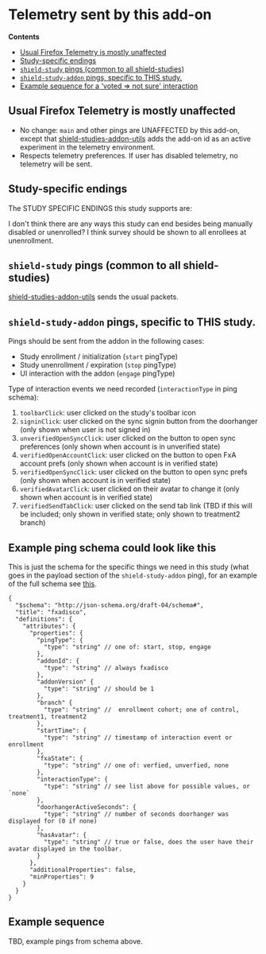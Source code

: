 # Telemetry sent by this add-on

<!-- START doctoc generated TOC please keep comment here to allow auto update -->

<!-- DON'T EDIT THIS SECTION, INSTEAD RE-RUN doctoc TO UPDATE -->

**Contents**

* [Usual Firefox Telemetry is mostly unaffected](#usual-firefox-telemetry-is-mostly-unaffected)
* [Study-specific endings](#study-specific-endings)
* [`shield-study` pings (common to all shield-studies)](#shield-study-pings-common-to-all-shield-studies)
* [`shield-study-addon` pings, specific to THIS study.](#shield-study-addon-pings-specific-to-this-study)
* [Example sequence for a 'voted => not sure' interaction](#example-sequence-for-a-voted--not-sure-interaction)

<!-- END doctoc generated TOC please keep comment here to allow auto update -->

## Usual Firefox Telemetry is mostly unaffected

* No change: `main` and other pings are UNAFFECTED by this add-on, except that [shield-studies-addon-utils](https://github.com/mozilla/shield-studies-addon-utils) adds the add-on id as an active experiment in the telemetry environment.
* Respects telemetry preferences. If user has disabled telemetry, no telemetry will be sent.

## Study-specific endings

The STUDY SPECIFIC ENDINGS this study supports are:

I don't think there are any ways this study can end besides being manually disabled or unenrolled? I think survey should be shown to all enrollees at unenrollment.


## `shield-study` pings (common to all shield-studies)

[shield-studies-addon-utils](https://github.com/mozilla/shield-studies-addon-utils) sends the usual packets.

## `shield-study-addon` pings, specific to THIS study.

Pings should be sent from the addon in the following cases:
* Study enrollment / initialization (`start` pingType)
* Study unenrollment / expiration (`stop` pingType)
* UI interaction with the addon (`engage` pingType)

Type of interaction events we need recorded (`interactionType` in ping schema):

1. `toolbarClick`: user clicked on the study's toolbar icon
2. `signinClick`: user clicked on the sync signin button from the doorhanger (only shown when user is not signed in)
3. `unverifiedOpenSyncClick`: user clicked on the button to open sync preferences (only shown when account is in unverified state)
4. `verifiedOpenAccountClick`: user clicked on the button to open FxA account prefs (only shown when account is in verified state)
5. `verifiedOpenSyncClick`: user clicked on the button to open sync prefs (only shown when account is in verified state)
6. `verifiedAvatarClick`: user clicked on their avatar to change it (only shown when account is in verified state)
7. `verifiedSendTabClick`: user clicked on the send tab link (TBD if this will be included; only shown in verified state; only shown to treatment2 branch)

## Example ping schema could look like this
This is just the schema for the specific things we need in this study (what goes in the payload section of the `shield-study-addon` ping), for an example of the full schema see [this](https://github.com/motin/taar-experiment-v3-shield-study/blob/develop/schemas/full-schema.json).

```
{
  "$schema": "http://json-schema.org/draft-04/schema#",
  "title": "fxadisco",
  "definitions": {
    "attributes": {
      "properties": {
        "pingType": {
          "type": "string" // one of: start, stop, engage
        },
        "addonId": {
          "type": "string" // always fxadisco
        },
        "addonVersion" {
          "type": "string" // should be 1
        },
        "branch" {
          "type": "string" //  enrollment cohort; one of control, treatment1, treatment2
        },
        "startTime": {
          "type": "string" // timestamp of interaction event or enrollment
        },
        "fxaState": {
          "type": "string" // one of: verfied, unverfied, none
        },
        "interactionType": {
          "type": "string" // see list above for possible values, or `none`
        },
        "doorhangerActiveSeconds": {
          "type": "string" // number of seconds doorhanger was displayed for (0 if none)
        },
        "hasAvatar": {
          "type": "string" // true or false, does the user have their avatar displayed in the toolbar.
        }
      },
      "additionalProperties": false,
      "minProperties": 9
    }
  }
}

```
## Example sequence

TBD, example pings from schema above.
